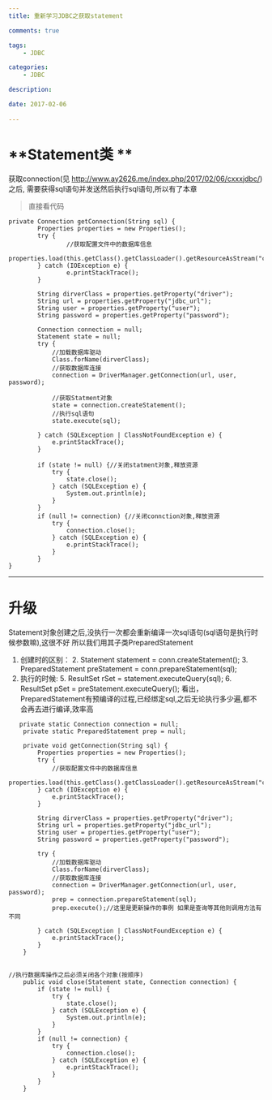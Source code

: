 ```yaml
---
title: 重新学习JDBC之获取statement

comments: true    

tags: 
    - JDBC

categories: 
    - JDBC

description: 

date: 2017-02-06
   
---
```


# **Statement类 **
获取connection(见 http://www.ay2626.me/index.php/2017/02/06/cxxxjdbc/) 之后, 需要获得sql语句并发送然后执行sql语句,所以有了本章

<!--more-->

>直接看代码

```
private Connection getConnection(String sql) {
		Properties properties = new Properties();
		try {
				//获取配置文件中的数据库信息
				properties.load(this.getClass().getClassLoader().getResourceAsStream("com/jdbc/jdbc.properties"));
		} catch (IOException e) {
				e.printStackTrace();
		}

		String dirverClass = properties.getProperty("driver");
		String url = properties.getProperty("jdbc_url");
		String user = properties.getProperty("user");
		String password = properties.getProperty("password");
		
		Connection connection = null;
        Statement state = null;
        try {
            //加载数据库驱动 
            Class.forName(dirverClass);
            //获取数据库连接
            connection = DriverManager.getConnection(url, user, password);
						
			//获取Statment对象
            state = connection.createStatement();
			//执行sql语句
            state.execute(sql);

        } catch (SQLException | ClassNotFoundException e) {
            e.printStackTrace();
        }

        if (state != null) {//关闭statment对象,释放资源
            try {
                state.close();
            } catch (SQLException e) {
                System.out.println(e);
            }
        }
        if (null != connection) {//关闭connction对象,释放资源
            try {
                connection.close();
            } catch (SQLException e) {
                e.printStackTrace();
            }
        }
}
```


---

# **升级**
Statement对象创建之后,没执行一次都会重新编译一次sql语句(sql语句是执行时候参数嘛),这很不好
所以我们用其子类PreparedStatement

1.  创建时的区别： 
	2.  Statement statement = conn.createStatement();
	3.  PreparedStatement preStatement = conn.prepareStatement(sql); 
4.  执行的时候: 
	5.   ResultSet rSet = statement.executeQuery(sql);
	6.    ResultSet pSet = preStatement.executeQuery();
看出，PreparedStatement有预编译的过程,已经绑定sql,之后无论执行多少遍,都不会再去进行编译,效率高

```
   private static Connection connection = null;
    private static PreparedStatement prep = null;

    private void getConnection(String sql) {
        Properties properties = new Properties();
        try {
            //获取配置文件中的数据库信息
            properties.load(this.getClass().getClassLoader().getResourceAsStream("com/jdbc/jdbc.properties"));
        } catch (IOException e) {
            e.printStackTrace();
        }

        String dirverClass = properties.getProperty("driver");
        String url = properties.getProperty("jdbc_url");
        String user = properties.getProperty("user");
        String password = properties.getProperty("password");

        try {
            //加载数据库驱动
            Class.forName(dirverClass);
            //获取数据库连接
            connection = DriverManager.getConnection(url, user, password);
            prep = connection.prepareStatement(sql);
            prep.execute();//这里是更新操作的事例 如果是查询等其他则调用方法有不同

        } catch (SQLException | ClassNotFoundException e) {
            e.printStackTrace();
        }
    }


//执行数据库操作之后必须关闭各个对象(按顺序)
    public void close(Statement state, Connection connection) {
        if (state != null) {
            try {
                state.close();
            } catch (SQLException e) {
                System.out.println(e);
            }
        }
        if (null != connection) {
            try {
                connection.close();
            } catch (SQLException e) {
                e.printStackTrace();
            }
        }
    }
```
